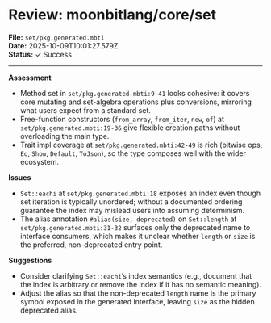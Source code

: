 # Review: moonbitlang/core/set

**File:** `set/pkg.generated.mbti`  
**Date:** 2025-10-09T10:01:27.579Z  
**Status:** ✓ Success

---

**Assessment**
- Method set in `set/pkg.generated.mbti:9-41` looks cohesive: it covers core mutating and set-algebra operations plus conversions, mirroring what users expect from a standard set.
- Free-function constructors (`from_array`, `from_iter`, `new`, `of`) at `set/pkg.generated.mbti:19-36` give flexible creation paths without overloading the main type.
- Trait impl coverage at `set/pkg.generated.mbti:42-49` is rich (bitwise ops, `Eq`, `Show`, `Default`, `ToJson`), so the type composes well with the wider ecosystem.

**Issues**
- `Set::eachi` at `set/pkg.generated.mbti:18` exposes an index even though set iteration is typically unordered; without a documented ordering guarantee the index may mislead users into assuming determinism.
- The alias annotation `#alias(size, deprecated)` on `Set::length` at `set/pkg.generated.mbti:31-32` surfaces only the deprecated name to interface consumers, which makes it unclear whether `length` or `size` is the preferred, non-deprecated entry point.

**Suggestions**
- Consider clarifying `Set::eachi`’s index semantics (e.g., document that the index is arbitrary or remove the index if it has no semantic meaning).
- Adjust the alias so that the non-deprecated `length` name is the primary symbol exposed in the generated interface, leaving `size` as the hidden deprecated alias.
